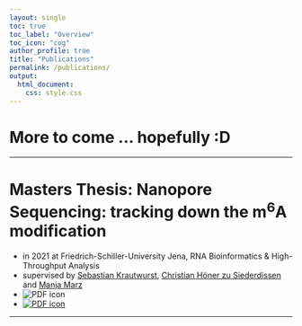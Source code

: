 ```yaml
---
layout: single
toc: true
toc_label: "Overview"
toc_icon: "cog"
author_profile: true
title: "Publications"
permalink: /publications/
output:
  html_document:
    css: style.css
---
```


# More to come ... hopefully :D

***

# Masters Thesis: Nanopore Sequencing: tracking down the m<sup>6</sup>A modification
- in 2021 at Friedrich-Schiller-University Jena, RNA Bioinformatics & High-Throughput Analysis
- supervised by [Sebastian Krautwurst](https://github.com/RaverJay), [Christian Höner zu Siederdissen](http://www.bioinf.uni-leipzig.de/~choener/) and [Manja Marz](https://www.rna.uni-jena.de)
- ![PDF icon][pdf_icon]
- [![PDF icon](https://github.com/JannesSP/jannessp.github.io/icons/pdf.png)](rna_nanopore_sequencing_tracking_down_the_m6a_modification.pdf)

***

[pdf_icon]: https://github.com/JannesSP/jannessp.github.io/icons/pdf.png "Logo Title Text 2"